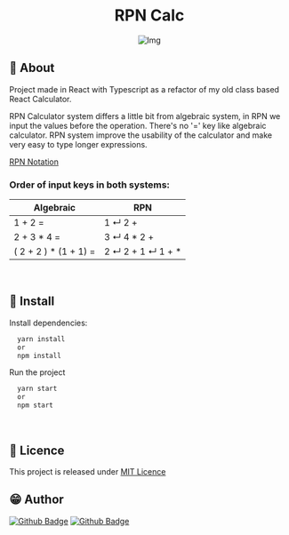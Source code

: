 

<center><h1>RPN Calc</h1></center>

<center>

![Img](https://github.com/kortkamp/rpn-calc/.github/calc-img.jpg)

</center>

## :open_book: About 
Project made in React with Typescript as a refactor of my old class based React Calculator.

RPN Calculator system differs a little bit from algebraic system, in RPN we input the values before the operation. There's no '=' key like algebraic calculator. RPN system improve the usability of the calculator and make very easy to type longer expressions.

[RPN Notation](https://en.wikipedia.org/wiki/Reverse_Polish_notation)

### Order of input keys in both systems:

Algebraic              | RPN
-----------            | -----------
1 + 2 =                | 1 ↵   2 +
2 + 3 * 4 =            | 3 ↵   4 *   2 +  
( 2 + 2 ) * (1 + 1) =  | 2 ↵   2 +   1 ↵   1 +  *

<br>

## :construction_worker: Install

Install dependencies:
```bash
  yarn install
  or 
  npm install
```

Run the project
```bash
  yarn start
  or 
  npm start
```
<br>

## :bookmark_tabs: Licence

This project is released under [MIT Licence]()

## :grin: Author
[![Github Badge](https://img.shields.io/badge/-kortkamp-grey?style=flat&logo=github&logoColor=white&link=https://github.com/kortkamp/)](https://www.github.com/kortkamp/)
[![Github Badge](https://img.shields.io/badge/-kortkamp-blue?style=flat&logo=linkedin&logoColor=white&link=https://www.linkedin.com/in/kortkamp/)](https://www.linkedin.com/in/kortkamp/)
